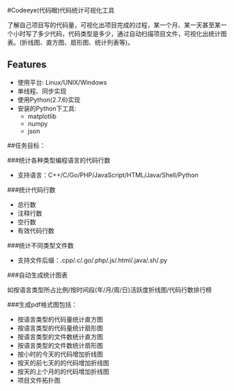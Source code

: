 #Codeeye(代码眼)代码统计可视化工具

了解自己项目写的代码量，可视化出项目完成的过程，某一个月、某一天甚至某一个小时写了多少代码，代码类型是多少，通过自动扫描项目文件，可视化出统计图表。(折线图、直方图、扇形图、统计列表等)。

## Features

* 使用平台: Linux/UNIX/Windows
* 单线程、同步实现
* 使用Python(2.7.6)实现
* 安装的Python下工具:
   	- matplotlib
   	- numpy
   	- json
  
##任务目标：

###统计各种类型编程语言的代码行数
* 支持语言：C++/C/Go/PHP/JavaScript/HTML/Java/Shell/Python

###统计代码行数

* 总行数
* 注释行数
* 空行数
* 有效代码行数

###统计不同类型文件数

* 支持文件后缀：.cpp/.c/.go/.php/.js/.html/.java/.sh/.py

###自动生成统计图表

如按语言类型所占比例/按时间段(年/月/周/日)活跃度折线图/代码行数排行榜

###生成pdf格式图包括：

* 按语言类型的代码量统计直方图
* 按语言类型的代码量统计扇形图
* 按语言类型的文件数统计直方图
* 按语言类型的文件数统计扇形图
* 按小时的今天的代码增加折线图
* 按天的前七天的的代码增加折线图
* 按天的上个月的的代码增加折线图
* 项目文件拓扑图







